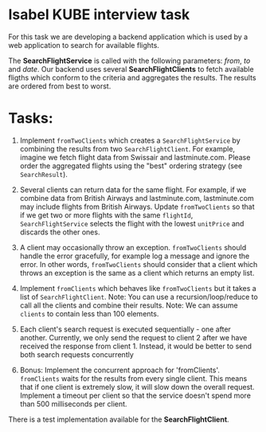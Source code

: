 # Isabel KUBE interview task

For this task we are developing a backend application
which is used by a web application to search for available flights.

The **SearchFlightService** is called with the following parameters: *from*, *to* and *date*.
Our backend uses several **SearchFlightClients** to fetch available fligths which conform to the criteria and aggregates the results.
The results are ordered from best to worst.

# Tasks:
1. Implement `fromTwoClients` which creates a `SearchFlightService` by combining the results from two
   `SearchFlightClient`. For example, imagine we fetch flight data from Swissair and lastminute.com.
   Please order the aggregated flights using the "best" ordering strategy (see `SearchResult`).

2. Several clients can return data for the same flight. For example, if we combine data
   from British Airways and lastminute.com, lastminute.com may include flights from British Airways.
   Update `fromTwoClients` so that if we get two or more flights with the same `flightId`,
   `SearchFlightService` selects the flight with the lowest `unitPrice` and discards the other ones.

3. A client may occasionally throw an exception. `fromTwoClients` should
   handle the error gracefully, for example log a message and ignore the error.
   In other words, `fromTwoClients` should consider that a client which throws an exception
   is the same as a client which returns an empty list.

4. Implement `fromClients` which behaves like `fromTwoClients` but it takes a list of `SearchFlightClient`.
   Note: You can use a recursion/loop/reduce to call all the clients and combine their results.
   Note: We can assume `clients` to contain less than 100 elements.

5. Each client's search request is executed sequentially - one after another.
   Currently, we only send the request to client 2 after we have received the response from client 1.
   Instead, it would be better to send both search requests concurrently

6. Bonus:
   Implement the concurrent approach for 'fromClients'.
   `fromClients` waits for the results from every single client. This means that
   if one client is extremely slow, it will slow down the overall request.
   Implement a timeout per client so that the service doesn't spend more than
   500 milliseconds per client.

There is a test implementation available for the **SearchFlightClient**.